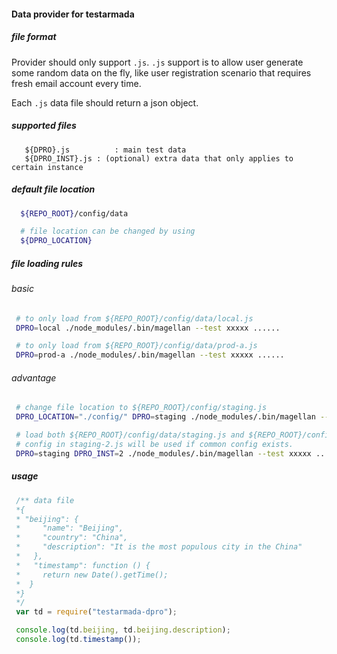 #### Data provider for testarmada
##### file format 
Provider should only support `.js`. `.js` support is to allow user generate some random data on the fly, like user registration scenario that requires fresh email account every time.

Each `.js` data file should return a json object.
##### supported files
```
   ${DPRO}.js          : main test data
   ${DPRO_INST}.js : (optional) extra data that only applies to certain instance
```
##### default file location
```bash
  ${REPO_ROOT}/config/data

  # file location can be changed by using
  ${DPRO_LOCATION}
```
##### file loading rules
###### basic
```bash
 # to only load from ${REPO_ROOT}/config/data/local.js
 DPRO=local ./node_modules/.bin/magellan --test xxxxx ......

 # to only load from ${REPO_ROOT}/config/data/prod-a.js
 DPRO=prod-a ./node_modules/.bin/magellan --test xxxxx ......
``` 
###### advantage
```bash
 # change file location to ${REPO_ROOT}/config/staging.js
 DPRO_LOCATION="./config/" DPRO=staging ./node_modules/.bin/magellan --test xxxxx ......

 # load both ${REPO_ROOT}/config/data/staging.js and ${REPO_ROOT}/config/data/staging-2.js
 # config in staging-2.js will be used if common config exists.
 DPRO=staging DPRO_INST=2 ./node_modules/.bin/magellan --test xxxxx ......
```

##### usage
```javascript
 /** data file
 *{
 * "beijing": {
 *     "name": "Beijing",
 *     "country": "China",
 *     "description": "It is the most populous city in the China"
 *   },
 *   "timestamp": function () {
 *     return new Date().getTime();
 *  }
 *}
 */
 var td = require("testarmada-dpro");

 console.log(td.beijing, td.beijing.description);
 console.log(td.timestamp());
```